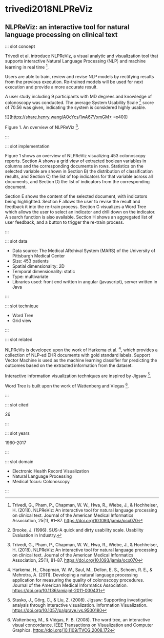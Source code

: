 # trivedi2018NLPReViz

## NLPReViz: an interactive tool for natural language processing on clinical text

<Paper>

::: slot concept

Trivedi et al. introduce NLPReViz, a visual analytic and visualization tool that supports interactive Natural Language Processing (NLP) and machine learning in real time [^O].

Users are able to train, review and revise NLP models by rectifying results from the previous execution. Re-trained models will be used for next execution and provide a more accurate result.

A user study including 9 participants with MD degrees and knowledge of colonoscopy was conducted. The average System Usability Scale [^SUS] score of 70.56 was given, indicating the system is considered highly usable.

<div class="center">

![](https://share.henry.wang/AOcYcs/1wA67VxmGM+ =x400)

Figure 1. An overview of NLPReViz [^O].

</div>

:::

::: slot implementation

Figure 1 shows an overview of NLPReViz visualizing 453 colonoscopy reports. Section A shows a grid view of extracted boolean variables in columns and the corresponding documents in rows. Statistics on the selected variable are shown in Section B) the distribution of classification results, and Section C) the list of top indicators for that variable across all documents, and Section D) the list of indicators from the corresponding document.

Section E shows the content of the selected document, with indicators being highlighted. Section F allows the user to revise the result and feedback it into the re-train process. Section G visualizes a Word Tree which allows the user to select an indicator and drill down on the indicator. A search function is also available. Section H shows an aggregated list of user feedback, and a button to trigger the re-train process.

:::

::: slot data

- Data source: The Medical ARchival System (MARS) of the University of Pittsburgh Medical Center
- Size: 453 patients
- Spatial dimensionality: 2D
- Temporal dimensionality: static
- Type: multivariate
- Libraries used: front end written in angular (javascript), server written in Java

:::

::: slot technique

- Word Tree
- Grid view

:::

::: slot related

NLPReVis is developed upon the work of Harkema et al. [^H], which provides a collection of NLP-ed EHR documents with gold standard labels. Support Vector Machine is used as the machine learning classifier for predicting the outcomes based on the extracted information from the dataset.

Interactive information visualization techniques are inspired by Jigsaw [^Jigsaw].

Word Tree is built upon the work of Wattenberg and Viegas [^WordTree].

:::

::: slot cited

26

:::

::: slot years

1960-2017

:::

::: slot domain

- Electronic Health Record Visualization
- Natural Language Processing
- Medical focus: Colonoscopy

:::

</Paper>

[^O]: Trivedi, G., Pham, P., Chapman, W. W., Hwa, R., Wiebe, J., & Hochheiser, H. (2018). NLPReViz: An interactive tool for natural language processing on clinical text. Journal of the American Medical Informatics Association, 25(1), 81–87. https://doi.org/10.1093/jamia/ocx070

[^H]: Harkema, H., Chapman, W. W., Saul, M., Dellon, E. S., Schoen, R. E., & Mehrotra, A. (2011). Developing a natural language processing application for measuring the quality of colonoscopy procedures. Journal of the American Medical Informatics Association. https://doi.org/10.1136/amiajnl-2011-000431

[^SUS]: Brooke, J. (1996). SUS-A quick and dirty usability scale. Usability Evaluation in Industry.

[^Jigsaw]: Stasko, J., Görg, C., & Liu, Z. (2008). Jigsaw: Supporting investigative analysis through interactive visualization. Information Visualization. https://doi.org/10.1057/palgrave.ivs.9500180

[^WordTree]: Wattenberg, M., & Viégas, F. B. (2008). The word tree, an interactive visual concordance. IEEE Transactions on Visualization and Computer Graphics. https://doi.org/10.1109/TVCG.2008.172
